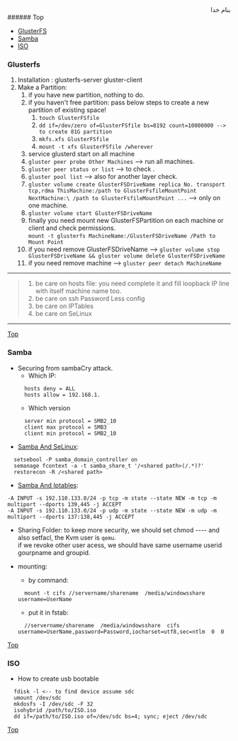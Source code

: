 <div dir="rtl">بنام خدا</div>
###### Top

- [GlusterFS](#glusterfs)
- [Samba](#samba)
- [ISO](#iso)


### Glusterfs
1. Installation : glusterfs-server gluster-client
2. Make a Partition:
	1. if you have new partition, nothing to do.
	2. if you haven't free partition: pass below steps to create a new partition of existing space!
		1. `touch GlusterFSfile`
		2. `dd if=/dev/zero of=GlusterFSfile bs=8192 count=10000000 --> to create 81G partition`
		3. `mkfs.xfs GlusterFSfile`
		4. `mount -t xfs GlusterFSfile /wherever`
	3. service glusterd start on all machine
	4. `gluster peer probe Other Machines` --> run all machines.
	5. `gluster peer status or list` --> to check .
	6. `gluster pool list` --> also for another layer check.
	7. `gluster volume create GlusterFSDriveName replica No. transport tcp,rdma ThisMachine:/path to GlusterFsfileMountPoint NextMachine:\
	/path to GlusterFsfileMountPoint ...` --> only on one machine.
	8. `gluster volume start GlusterFSDriveName`
	9. finally you need mount new GlusterFSPartition on each machine or client and check permissions.\
	`mount -t glusterfs MachineName:/GlusterFSDriveName /Path to Mount Point`
	10. if you need remove GlusterFSDriveName --> `gluster volume stop GlusterFSDriveName && gluster volume delete GlusterFSDriveName`
	11. if you need remove machine --> `gluster peer detach MachineName`

***
>	1. be care on hosts file: you need complete it and fill loopback IP line with itself machine name too.
>	2. be care on ssh Password Less config
>	3. be care on IPTables
>	4. be care on SeLinux
	
***
[Top](#top)
### Samba
- Securing from sambaCry attack.
   - Which IP:
   ```vim
     hosts deny = ALL
     hosts allow = 192.168.1.
   ```
   - Which version
   ```vim
     server min protocol = SMB2_10
     client max protocol = SMB3
     client min protocol = SMB2_10
   ```
- [Samba And SeLinux](http://danwalsh.livejournal.com/14195.html):
```vim
  setsebool -P samba_domain_controller on
  semanage fcontext -a -t samba_share_t '/<shared path>(/.*)?'
  restorecon -R /<shared path>
```
- [Samba And Iptables](https://wiki.centos.org/HowTos/SetUpSamba#head-26340a1a2c9cb4d46d51b9429fd030239b57feb4):
```vim
-A INPUT -s 192.110.133.0/24 -p tcp -m state --state NEW -m tcp -m multiport --dports 139,445 -j ACCEPT
-A INPUT -s 192.110.133.0/24 -p udp -m state --state NEW -m udp -m multiport --dports 137:138,445 -j ACCEPT
```
- Sharing Folder: to keep more security, we should set chmod ---- and also setfacl, the Kvm user is `qemu`.\
	if we revoke other user acess, we should have same username userid gourpname and groupid.

- mounting:
   - by command:
   ```vim
     mount -t cifs //servername/sharename  /media/windowsshare  username=UserName
   ```
   - put it in fstab:
   ```vim
     //servername/sharename  /media/windowsshare  cifs  username=UserName,password=Password,iocharset=utf8,sec=ntlm  0  0
   ```

[Top](#top)
### ISO
- How to create usb bootable
```vim
  fdisk -l <-- to find device assume sdc
  umount /dev/sdc
  mkdosfs -I /dev/sdc -F 32
  isohybrid /path/to/ISO.iso
  dd if=/path/to/ISO.iso of=/dev/sdc bs=4; sync; eject /dev/sdc
```

[Top](#top)
###
